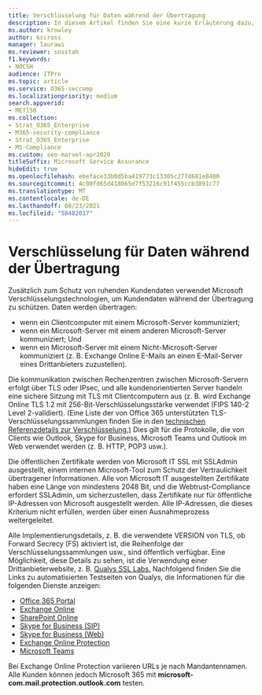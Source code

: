 ```yaml
---
title: Verschlüsselung für Daten während der Übertragung
description: In diesem Artikel finden Sie eine kurze Erläuterung dazu, wie Microsoft Microsoft 365 Kundendaten während der Übertragung verschlüsselt.
ms.author: krowley
author: kccross
manager: laurawi
ms.reviewer: sosstah
f1.keywords:
- NOCSH
audience: ITPro
ms.topic: article
ms.service: O365-seccomp
ms.localizationpriority: medium
search.appverid:
- MET150
ms.collection:
- Strat_O365_Enterprise
- M365-security-compliance
- Strat_O365_Enterprise
- MS-Compliance
ms.custom: seo-marvel-apr2020
titleSuffix: Microsoft Service Assurance
hideEdit: true
ms.openlocfilehash: ebeface33b0d5ba419773c13305c277d681e8400
ms.sourcegitcommit: 4c00fd65d418065d7f53216c91f455ccb3891c77
ms.translationtype: MT
ms.contentlocale: de-DE
ms.lasthandoff: 08/23/2021
ms.locfileid: "58482017"
---
```

# <a name="encryption-for-data-in-transit"></a>Verschlüsselung für Daten während der Übertragung

Zusätzlich zum Schutz von ruhenden Kundendaten verwendet Microsoft Verschlüsselungstechnologien, um Kundendaten während der Übertragung zu schützen. Daten werden übertragen:

- wenn ein Clientcomputer mit einem Microsoft-Server kommuniziert;
- wenn ein Microsoft-Server mit einem anderen Microsoft-Server kommuniziert; Und
- wenn ein Microsoft-Server mit einem Nicht-Microsoft-Server kommuniziert (z. B. Exchange Online E-Mails an einen E-Mail-Server eines Drittanbieters zuzustellen).

Die kommunikation zwischen Rechenzentren zwischen Microsoft-Servern erfolgt über TLS oder IPsec, und alle kundenorientierten Server handeln eine sichere Sitzung mit TLS mit Clientcomputern aus (z. B. wird Exchange Online TLS 1.2 mit 256-Bit-Verschlüsselungsstärke verwendet (FIPS 140-2 Level 2-validiert). (Eine Liste der von Office 365 unterstützten TLS-Verschlüsselungssammlungen finden Sie in den [technischen Referenzdetails zur Verschlüsselung.)](/microsoft-365/compliance/technical-reference-details-about-encryption) Dies gilt für die Protokolle, die von Clients wie Outlook, Skype for Business, Microsoft Teams und Outlook im Web verwendet werden (z. B. HTTP, POP3 usw.).

Die öffentlichen Zertifikate werden von Microsoft IT SSL mit SSLAdmin ausgestellt, einem internen Microsoft-Tool zum Schutz der Vertraulichkeit übertragener Informationen. Alle von Microsoft IT ausgestellten Zertifikate haben eine Länge von mindestens 2048 Bit, und die Webtrust-Compliance erfordert SSLAdmin, um sicherzustellen, dass Zertifikate nur für öffentliche IP-Adressen von Microsoft ausgestellt werden. Alle IP-Adressen, die dieses Kriterium nicht erfüllen, werden über einen Ausnahmeprozess weitergeleitet.

Alle Implementierungsdetails, z. B. die verwendete VERSION von TLS, ob Forward Secrecy (FS) aktiviert ist, die Reihenfolge der Verschlüsselungssammlungen usw., sind öffentlich verfügbar. Eine Möglichkeit, diese Details zu sehen, ist die Verwendung einer Drittanbieterwebsite, z. B. [Qualys SSL Labs.](https://www.ssllabs.com) Nachfolgend finden Sie die Links zu automatisierten Testseiten von Qualys, die Informationen für die folgenden Dienste anzeigen:

- [Office 365 Portal](https://www.ssllabs.com/ssltest/analyze.html?d=portal.office.com&hideResults=on)
- [Exchange Online](https://www.ssllabs.com/ssltest/analyze.html?d=outlook.office365.com&hideResults=on)
- [SharePoint Online](https://www.ssllabs.com/ssltest/analyze.html?d=microsoft-my.sharepoint.com&hideResults=on)
- [Skype for Business (SIP)](https://www.ssllabs.com/ssltest/analyze.html?d=sipdir.online.lync.com)
- [Skype for Business (Web)](https://www.ssllabs.com/ssltest/analyze.html?d=webdir.online.lync.com&hideResults=on)
- [Exchange Online Protection](https://ssl-tools.net/mailservers/microsoft-com.mail.protection.outlook.com)
- [Microsoft Teams](https://www.ssllabs.com/ssltest/analyze.html?d=teams.microsoft.com&latest)

Bei Exchange Online Protection variieren URLs je nach Mandantennamen. Alle Kunden können jedoch Microsoft 365 mit **microsoft-com.mail.protection.outlook.com** testen.
